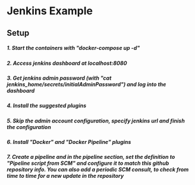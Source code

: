 # Jenkins Example

## Setup

##### 1. Start the containers with "docker-compose up -d"
##### 2. Access jenkins dashboard at localhost:8080
##### 3. Get jenkins admin password (with "cat jenkins_home/secrets/initialAdminPassword") and log into the dashboard
##### 4. Install the suggested plugins
##### 5. Skip the admin account configuration, specify jenkins url and finish the configuration
##### 6. Install "Docker" and "Docker Pipeline" plugins
##### 7. Create a pipeline and in the pipeline section, set the definition to "Pipeline script from SCM" and configure it to match this github repository info. You can also add a periodic SCM consult, to check from time to time for a new update in the repository
